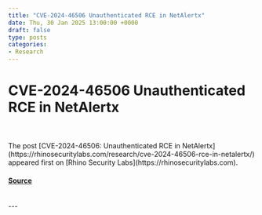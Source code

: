 ```yaml
---
title: "CVE-2024-46506 Unauthenticated RCE in NetAlertx"
date: Thu, 30 Jan 2025 13:00:00 +0000
draft: false
type: posts
categories: 
- Research
---
```

# CVE-2024-46506 Unauthenticated RCE in NetAlertx

<br/>

<br/>
The post [CVE-2024-46506: Unauthenticated RCE in NetAlertx](https://rhinosecuritylabs.com/research/cve-2024-46506-rce-in-netalertx/) appeared first on [Rhino Security Labs](https://rhinosecuritylabs.com).

#### [Source](https://rhinosecuritylabs.com/research/cve-2024-46506-rce-in-netalertx/)

<br/>
---

